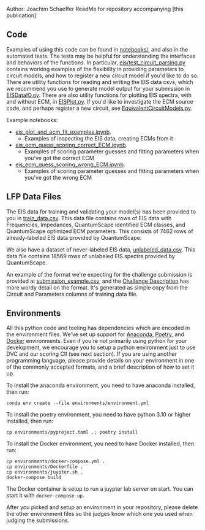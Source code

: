 Author: Joachim Schaeffer
ReadMe for repository accompanying [this publication]

## Code

Examples of using this code can be found in [notebooks/](notebooks/), and also in the automated tests. The tests may be helpful for understanding the interfaces and behaviors of the functions. In particular, [eis/test_circuit_parsing.py](eis/test_circuit_parsing.py) contains working examples of the flexibility in providing parameters to circuit models, and how to register a new circuit model if you'd like to do so. There are utility functions for reading and writing the EIS data csvs, which we recommend you use to generate model output for your submission in [EISDataIO.py](eis/EISDataIO.py). There are also utility functions for plotting EIS spectra, with and without ECM, in [EISPlot.py](eis/EISPlot.py). If you'd like to investigate the ECM source code, and perhaps register a new circuit, see [EquivalentCircuitModels.py](eis/EquivalentCircuitModels.py).

Example notebooks:

- [eis_plot_and_ecm_fit_examples.ipynb](notebooks/eis_plot_and_ecm_fit_examples.ipynb).
  - Examples of inspecting the EIS data, creating ECMs from it
- [eis_ecm_guess_scoring_correct_ECM.ipynb](notebooks/eis_ecm_guess_scoring_correct_ECM.ipynb).
  - Examples of scoring parameter guesses and fitting parameters when you've got the correct ECM
- [eis_ecm_guess_scoring_wrong_ECM.ipynb](notebooks/eis_ecm_guess_scoring_wrong_ECM.ipynb).
  - Examples of scoring parameter guesses and fitting parameters when you've got the wrong ECM

## LFP Data Files

The EIS data for training and validating your model(s) has been provided to you in [train_data.csv](train_data.csv). This data file contains rows of EIS data with Frequencies, Impedances, QuantumScape identified ECM classes, and QuantumScape optimized ECM parameters. This consists of 7462 rows of already-labeled EIS data provided by QuantumScape.

We also have a dataset of never-labeled EIS data, [unlabeled_data.csv](unlabeled_data.csv). This data file contains 18569 rows of unlabeled EIS spectra provided by QuantumScape.

An example of the format we're expecting for the challenge submission is provided at [submission_example.csv](submission_example.csv), and the [Challenge Description](Challenge.md) has more wordy detail on the format. It's generated as simple copy from the Circuit and Parameters columns of training data file.

## Environments

All this python code and tooling has dependencies which are encoded in the environment files. We've set up support for [Anaconda](https://anaconda.org/), [Poetry](https://python-poetry.org/), and [Docker](https://www.docker.com/) environments. Even if you're not primarily using python for your development, we encourage you to setup a python environment just to use DVC and our scoring ClI (see next section). If you are using another programming language, please provide details on your environment in one of the commonly accepted formats, and a brief description of how to set it up.

To install the anaconda environment, you need to have anaconda installed, then run:

```shell
conda env create --file environments/environment.yml
```

To install the poetry environment, you need to have python 3.10 or higher installed, then run:

```shell
cp environments/pyproject.toml .; poetry install
```

To install the Docker environment, you need to have Docker installed, then run:

```shell
cp environments/docker-compose.yml .
cp environments/Dockerfile .
cp environments/juypter.sh .
docker-compose build
```

The Docker container is setup to run a juypter lab server on start. You can start it with `docker-compose up`.

After you picked and setup an environment in your repository, please delete the other environment files so the judges know which one you used when judging the submissions.

